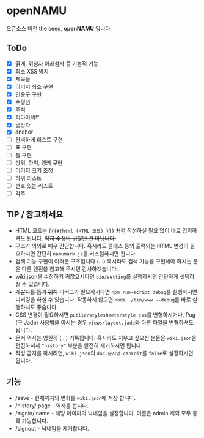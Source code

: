 # openNAMU
오픈소스 버전 the seed, **openNAMU** 입니다.
## ToDo
- [x] 굵게, 위첨자 아래첨자 등 기본적 기능
- [x] 최소 XSS 방지
- [x] 제목들
- [x] 이미지 최소 구현
- [x] 인용구 구현
- [x] 수평선
- [x] 주석
- [x] 리다이렉트
- [x] 글상자
- [x] anchor
- [ ] 완벽하게 리스트 구현
- [ ] 표 구현
- [ ] 틀 구현
- [ ] 상위, 하위, 앵커 구현
- [ ] 이미지 크기 조정
- [ ] 하위 리스트
- [ ] 번호 있는 리스트
- [ ] 각주

## TIP / 참고하세요
* HTML 코드는 `{{{#!html (HTML 코드) }}}` 처럼 작성하실 필요 없이 바로 입력하셔도 됩니다. ~~딱히 수정이 귀찮던 건 아닙니다.~~
* 구조가 의외로 매우 간단합니다. 혹시라도 클래스 등의 출력되는 HTML 변경이 필요하시면 간단히 `namumark.js`를 커스텀하시면 됩니다.
* 검색 기능 구현이 여러운 구조입니다 (...) 혹시라도 검색 기능을 구현해야 하시는 분은 다른 엔진을 참고해 주시면 감사하겟습니다.
* wiki.json을 수정하기 귀찮으시다면 `bin/setting`를 실행하시면 간단하게 셋팅하실 수 있습니다.
* ~~개발자를 돕기 위해~~ 디버그가 필요하시다면 `npm run-script debug`를 실행하시면 디버깅을 하실 수 있습니다. 작동하지 않으면 `node ./bin/www --debug`를 바로 실행하셔도 좋습니다.
* CSS 변경이 필요하시면 `public/stylesheets/style.css`를 변형하시거나, Pug (구 Jade) 사용법을 아시는 경우 `views/layout.jade`와 다른 파일을 변형하셔도 됩니다.
* 문서 역사는 영원히 (...) 기록됩니다. 혹시라도 지우고 싶으신 분들은 `wiki.json`을 편집하셔서 `"history"` 부분을 완전히 제거하시면 됩니다.
* 작성 금지를 하시려면, `wiki.json`의 `doc.문서명.canEdit`를 `false`로 설정하시면 됩니다.

## 기능
* /save - 현재까지의 변화를 `wiki.json`에 저장 합니다.
* /history/:page - 역사를 봅니다.
* /signin/:name - 해당 아이피의 닉네임을 설정합니다. 이름은 admin 제외 모두 등록 가능합니다.
* /signout - 닉네임을 제거합니다.
